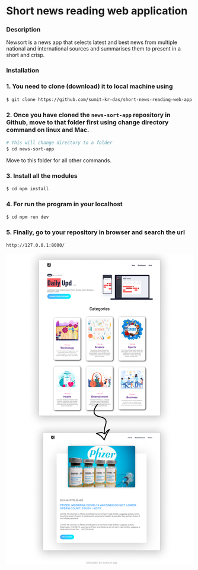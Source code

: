 # Short news reading web application

### Description

Newsort is a news app that selects latest and best news from multiple national and international sources and summarises them to present in a short and crisp.

### Installation

### 1. You need to clone (download) it to local machine using

```sh
$ git clone https://github.com/sumit-kr-das/short-news-reading-web-app.git
```

### 2. Once you have cloned the `news-sort-app` repository in Github, move to that folder first using change directory command on linux and Mac.

```sh
# This will change directory to a folder
$ cd news-sort-app
```

Move to this folder for all other commands.

### 3. Install all the modules

```sh
$ cd npm install
```

### 4. For run the program in your localhost

```sh
$ cd npm run dev
```

### 5. Finally, go to your repository in browser and search the url

```sh
http://127.0.0.1:8000/
```

![Design preview for the PayAPI multi-page website coding challenge](/short-news-reading-site.png)
